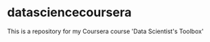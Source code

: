 datasciencecoursera
===================

This is a repository for my Coursera course 'Data Scientist's Toolbox'
